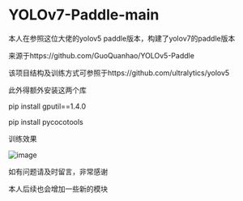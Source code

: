 # YOLOv7-Paddle-main
本人在参照这位大佬的yolov5 paddle版本，构建了yolov7的paddle版本

来源于https://github.com/GuoQuanhao/YOLOv5-Paddle

该项目结构及训练方式可参照于https://github.com/ultralytics/yolov5

此外得额外安装这两个库


pip install gputil==1.4.0

pip install pycocotools

训练效果

![image](https://user-images.githubusercontent.com/78654431/200555766-7f103e63-b283-4c59-91de-0ac054df849e.png)


如有问题请及时留言，非常感谢

本人后续也会增加一些新的模块


